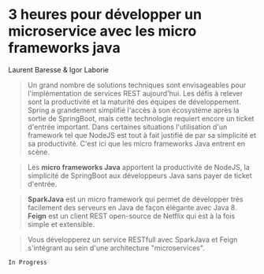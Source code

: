 # 3 heures pour développer un microservice avec les micro frameworks java

Laurent Baresse & Igor Laborie

> Un grand nombre de solutions techniques sont envisageables pour l'implémentation de services REST aujourd'hui. Les défis à relever sont la productivité et la maturité des équipes de développement. Spring a grandement simplifié l'accès à son écosystème après la sortie de SpringBoot, mais cette technologie requiert encore un ticket d'entrée important. Dans certaines situations l'utilisation d'un framework tel que NodeJS est tout à fait justifié de par sa simplicité et sa productivité. C'est ici que les micro frameworks Java entrent en scène.

> Les __micro frameworks Java__ apportent la productivité de NodeJS, la simplicité de SpringBoot aux développeurs Java sans payer de ticket d'entrée.

> __SparkJava__ est un micro framework qui permet de développer très facilement des serveurs en Java de façon élégante avec Java 8. __Feign__ est un client REST open-source de Netflix qui est à la fois simple et extensible.

> Vous développerez un service RESTfull avec SparkJava et Feign s'intégrant au sein d'une architecture "microservices".

`In Progress`
